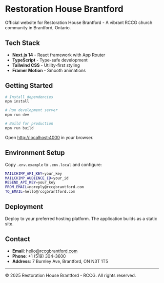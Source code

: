 # Restoration House Brantford

Official website for Restoration House Brantford - A vibrant RCCG church community in Brantford, Ontario.

## Tech Stack

- **Next.js 14** - React framework with App Router
- **TypeScript** - Type-safe development
- **Tailwind CSS** - Utility-first styling
- **Framer Motion** - Smooth animations

## Getting Started

```bash
# Install dependencies
npm install

# Run development server
npm run dev

# Build for production
npm run build
```

Open [http://localhost:4000](http://localhost:4000) in your browser.

## Environment Setup

Copy `.env.example` to `.env.local` and configure:

```bash
MAILCHIMP_API_KEY=your_key
MAILCHIMP_AUDIENCE_ID=your_id
RESEND_API_KEY=your_key
FROM_EMAIL=noreply@rccgbrantford.com
TO_EMAIL=hello@rccgbrantford.com
```

## Deployment

Deploy to your preferred hosting platform. The application builds as a static site.

## Contact

- **Email**: hello@rccgbrantford.com
- **Phone**: +1 (519) 304-3600
- **Address**: 7 Burnley Ave, Brantford, ON N3T 1T5

---

© 2025 Restoration House Brantford - RCCG. All rights reserved.
